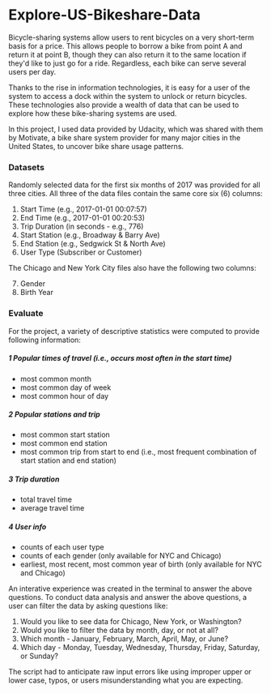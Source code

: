 # Explore-US-Bikeshare-Data
Bicycle-sharing systems allow users to rent bicycles on a very short-term basis for a price. This allows people to borrow a bike from point A and return it at point B, though they can also return it to the same location if they'd like to just go for a ride. Regardless, each bike can serve several users per day.

Thanks to the rise in information technologies, it is easy for a user of the system to access a dock within the system to unlock or return bicycles. These technologies also provide a wealth of data that can be used to explore how these bike-sharing systems are used.

In this project, I used data provided by Udacity, which was shared with them by Motivate, a bike share system provider for many major cities in the United States, to uncover bike share usage patterns.

### Datasets
Randomly selected data for the first six months of 2017 was provided for all three cities. All three of the data files contain the same core six (6) columns:

1. Start Time (e.g., 2017-01-01 00:07:57)
2. End Time (e.g., 2017-01-01 00:20:53)
3. Trip Duration (in seconds - e.g., 776)
4. Start Station (e.g., Broadway & Barry Ave)
5. End Station (e.g., Sedgwick St & North Ave)
6. User Type (Subscriber or Customer)

The Chicago and New York City files also have the following two columns:

7. Gender
8. Birth Year

### Evaluate
For the project, a variety of descriptive statistics were computed to provide following information:

##### 1 Popular times of travel (i.e., occurs most often in the start time)
- most common month
- most common day of week
- most common hour of day

##### 2 Popular stations and trip
- most common start station
- most common end station
- most common trip from start to end (i.e., most frequent combination of start station and end station)

##### 3 Trip duration
- total travel time
- average travel time

##### 4 User info
- counts of each user type
- counts of each gender (only available for NYC and Chicago)
- earliest, most recent, most common year of birth (only available for NYC and Chicago)

An interative experience was created in the terminal to answer the above questions. To conduct data analysis and answer the above questions, a user can filter the data by asking questions like:

1. Would you like to see data for Chicago, New York, or Washington?
2. Would you like to filter the data by month, day, or not at all?
3. Which month - January, February, March, April, May, or June?
4. Which day - Monday, Tuesday, Wednesday, Thursday, Friday, Saturday, or Sunday?

The script had to anticipate raw input errors like using improper upper or lower case, typos, or users misunderstanding what you are expecting.
